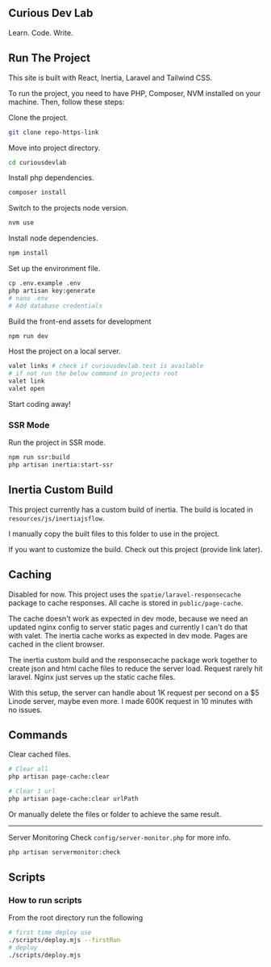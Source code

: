 ## Curious Dev Lab
Learn. Code. Write.

## Run The Project
This site is built with React, Inertia, Laravel and Tailwind CSS. 

To run the project, you need to have PHP, Composer, NVM installed on your machine. Then, follow these steps:

Clone the project. 

```bash
git clone repo-https-link
```

Move into project directory. 

```bash
cd curiousdevlab
```

Install php dependencies.

```bash
composer install
```

Switch to the projects node version. 

```bash
nvm use
```

Install node dependencies.

```bash
npm install
```

Set up the environment file.

```bash
cp .env.example .env
php artisan key:generate
# nano .env
# Add database credentials
```

Build the front-end assets for development

```bash
npm run dev
```

Host the project on a local server.

```bash
valet links # check if curiousdevlab.test is available
# if not run the below command in projects root
valet link 
valet open
```

Start coding away!

### SSR Mode

Run the project in SSR mode.

```bash
npm run ssr:build
php artisan inertia:start-ssr
```

## Inertia Custom Build
This project currently has a custom build of inertia. The build is located in `resources/js/inertiajsflow`.

I manually copy the built files to this folder to use in the project.

If you want to customize the build. Check out this project (provide link later).

## Caching
Disabled for now.
This project uses the `spatie/laravel-responsecache` package to cache responses. All cache is stored in `public/page-cache`.

The cache doesn't work as expected in dev mode, because we need an updated nginx config to server static pages and currently I can't do that with valet. The inertia cache works as expected in dev mode. Pages are cached in the client browser.

The inertia custom build and the responsecache package work together to create json and html cache files to reduce the server load.
Request rarely hit laravel. Nginx just serves up the static cache files. 

With this setup, the server can handle about 1K request per second on a $5 Linode server, maybe even more. I made 600K request in 10 minutes with no issues.

## Commands

Clear cached files.

```bash
# Clear all
php artisan page-cache:clear

# Clear 1 url
php artisan page-cache:clear urlPath

```
Or manually delete the files or folder to achieve the same result.

---

Server Monitoring
Check `config/server-monitor.php` for more info.

```bash
php artisan servermonitor:check
```

## Scripts

### How to run scripts
From the root directory run the following

```bash
# first time deploy use
./scripts/deploy.mjs --firstRun
# deploy
./scripts/deploy.mjs
```